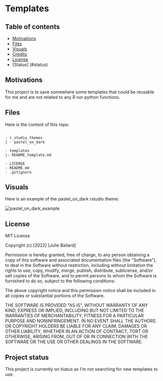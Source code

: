 # Templates

## Table of contents

- [Motivations](#motivations)
- [Files](#files)
- [Visuals](#visuals)
- [Credits](#credits)
- [License](#license)
- [Status] (#status)


## Motivations <a name="motivations"></a>

This project is to save somewhere some templates that could be reusable for me and are not related to any R nor python functions.


## Files <a name="files"></a>

Here is the content of this repo:

```text

- r_studio_themes
| - pastel_on_dark

- templates
|- README_template.md

- LICENSE
- README.md
- .gitignore

```

## Visuals

Here is an example of the pastel_on_dark rstudio theme:

![pastel_on_dark_example](https://user-images.githubusercontent.com/29840762/208941136-e1812254-bef7-4b05-8671-bf4e157c47fd.png)


## License <a name="license"></a>

MIT License

Copyright (c) [2022] [Julie Ballard]

Permission is hereby granted, free of charge, to any person obtaining a copy
of this software and associated documentation files (the "Software"), to deal
in the Software without restriction, including without limitation the rights
to use, copy, modify, merge, publish, distribute, sublicense, and/or sell
copies of the Software, and to permit persons to whom the Software is
furnished to do so, subject to the following conditions:

The above copyright notice and this permission notice shall be included in all
copies or substantial portions of the Software.

THE SOFTWARE IS PROVIDED "AS IS", WITHOUT WARRANTY OF ANY KIND, EXPRESS OR
IMPLIED, INCLUDING BUT NOT LIMITED TO THE WARRANTIES OF MERCHANTABILITY,
FITNESS FOR A PARTICULAR PURPOSE AND NONINFRINGEMENT. IN NO EVENT SHALL THE
AUTHORS OR COPYRIGHT HOLDERS BE LIABLE FOR ANY CLAIM, DAMAGES OR OTHER
LIABILITY, WHETHER IN AN ACTION OF CONTRACT, TORT OR OTHERWISE, ARISING FROM,
OUT OF OR IN CONNECTION WITH THE SOFTWARE OR THE USE OR OTHER DEALINGS IN THE
SOFTWARE.

## Project status  <a name="status"></a>

This project is currently on hiatus as I'm not searching for new templates to use.
